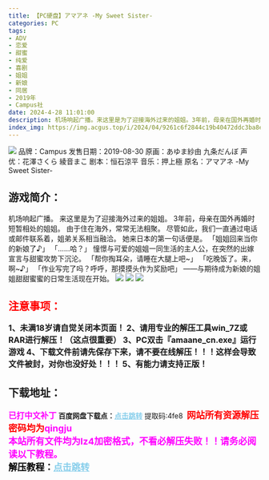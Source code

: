 ```yaml
---
title: 【PC硬盘】アマアネ -My Sweet Sister-
categories: PC
tags:
- ADV
- 恋爱
- 甜蜜
- 纯爱
- 喜剧
- 姐姐
- 新娘
- 同居
- 2019年
- Campus社
date: 2024-4-28 11:01:00
description: 机场响起广播。来这里是为了迎接海外过来的姐姐。3年前，母亲在国外再婚时短暂相处的姐姐。由于住在海外，常常无法相聚。尽管如此，我们一直通过电话或邮件联系着，姐弟关系相当融洽。她来日本的第一句话便是。「姐姐回来当你的新娘了♪」「……哈？」憧憬与可爱的姐姐一同生活的主人公，在突然的出嫁宣言与甜蜜攻势下沉沦。「帮你掏耳朵，请睡在大腿上吧~」
index_img: https://img.acgus.top/i/2024/04/9261c6f2844c19b40472ddc3ba8e76a7.webp
---
```

![](https://img.acgus.top/i/2024/04/9261c6f2844c19b40472ddc3ba8e76a7.webp)
品牌：Campus
发售日期：2019-08-30
原画：あゆま紗由 九条だんぼ
声优：花澤さくら 綾音まこ
剧本：恒石涼平
音乐：押上極
原名：アマアネ -My Sweet Sister-

## 游戏简介：
机场响起广播。
来这里是为了迎接海外过来的姐姐。
3年前，母亲在国外再婚时短暂相处的姐姐。
由于住在海外，常常无法相聚。
尽管如此，我们一直通过电话或邮件联系着，姐弟关系相当融洽。
她来日本的第一句话便是。
「姐姐回来当你的新娘了♪」
「……哈？」
憧憬与可爱的姐姐一同生活的主人公，在突然的出嫁宣言与甜蜜攻势下沉沦。
「帮你掏耳朵，请睡在大腿上吧~」
「吃晚饭了。来，啊~♪」
「作业写完了吗？呼呼，那摸摸头作为奖励吧」
——与期待成为新娘的姐姐甜甜蜜蜜的日常生活现在开始。
![](https://img.acgus.top/i/2024/04/36bc11ac5260556bd1025a39c76376bc.webp)
![](https://img.acgus.top/i/2024/04/7a4250588ebc1130ce48afd2201bd188.webp)
![](https://img.acgus.top/i/2024/04/ad0669099298cb47747ad41cc874e8a6.webp)







## <font color=#FF0000 >注意事项：</font>
<font size=3><b>1、未满18岁请自觉关闭本页面！
2、请用专业的解压工具win_7Z或RAR进行解压！（这点很重要）
3、PC双击『amaane_cn.exe』运行游戏
4、下载文件前请先保存下来，请不要在线解压！！！这样会导致文件被封，对你也没好处！！！
5、有能力请支持正版！</b></font>

## 下载地址：
<font color=#FF00FF size=3>**已打中文补丁**</font>
<b>百度网盘下载点：</b><a href="https://pan.baidu.com/s/1wizMHdAHNPKFzUdl5IiZYQ?pwd=4fe8" style="color: #87CEEB;"><b>点击跳转</b></a> 提取码:4fe8
<a style="padding: 0" href="https://post.qingju.org/AD/"><img style="max-width:100%" src="https://img.acgus.top/i/2024/07/478f689b8021d8d499ab43d21acf137a.gif" alt=""></a>
<b><font color=#FF0000 size=4>网站所有资源解压密码均为</b></font><b><font color=#FF00FF size=4>qingju</font><font color=#FF0000 ></font></b><br><b><font color=#FF00FF size=4>本站所有文件均为lz4加密格式，不看必解压失败！！请务必阅读以下教程。</b></font><br><b><font color=#000 size=4>解压教程：</b><a href="https://post.qingju.org/tutorial/000/" style="color: #87CEEB;"><b>点击跳转</b></a>